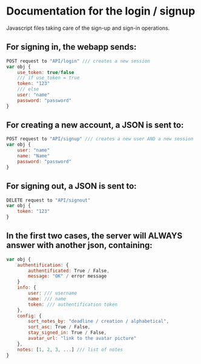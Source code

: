 # Documentation for the login / signup

Javascript files taking care of the sign-up and sign-in operations.


## For signing in, the webapp sends:
``` javascript
POST request to "API/login" /// creates a new session
var obj {
    use_token: true/false
    /// if use_token = true
    token: "123"
    /// else
    user: "name"
    password: "password"
}
```

## For creating a new account, a JSON is sent to:
``` javascript
POST request to "API/signup" /// creates a new user AND a new session
var obj {
    user: "name"
    name: "Name"
    password: "password"
}
```

## For signing out, a JSON is sent to:
``` javascript
DELETE request to "API/signout"
var obj {
    token: "123"
}
```

## In the first two cases, the server will ALWAYS answer with another json, containing:
``` javascript
var obj {
    authentification: {
        authentificated: True / False,
        message: "OK" / error message
    }
    info: {
        user: /// username
        name: /// name
        token: /// authentification token
    },
    config: {
        sort_notes_by: "deadline / creation / alphabetical",
        sort_asc: True / False,
        stay_signed_in: True / False,
        avatar_url: "link to the avatar picture"
    },
    notes: [1, 2, 3, ...] /// list of notes
}
```
